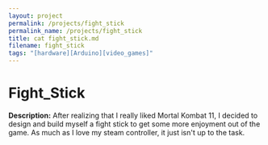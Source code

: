 ```yaml
---
layout: project
permalink: /projects/fight_stick
permalink_name: /projects/fight_stick
title: cat fight_stick.md
filename: fight_stick
tags: "[hardware][Arduino][video_games]"
---
```

# Fight_Stick

**Description:** After realizing that I really liked Mortal Kombat 11, I decided to design and build myself a fight stick to get some more enjoyment out of the game. As much as I love my steam controller, it just isn't up to the task.